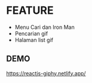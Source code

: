 # FEATURE
- Menu Cari dan Iron Man
- Pencarian gif
- Halaman list gif

## DEMO
https://reactjs-giphy.netlify.app/